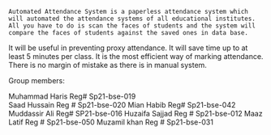     
    Automated Attendance System is a paperless attendance system which will automated the attendance systems of all educational institutes.
    All you have to do is scan the faces of students and the system will compare the faces of students against the saved ones in data base.
  It will be useful in preventing proxy attendance.
	It will save time up to at least 5 minutes per class.
	It is the most efficient way of marking attendance.
	There is no margin of mistake as there is in manual system.
  
  
  
Group members:

Muhammad Haris	Reg#	Sp21-bse-019                                                                                                                                     
Saad Hussain		Reg #	Sp21-bse-020
Mian Habib		Reg# 	Sp21-bse-042
Muddassir Ali 	Reg# 	SP21-bse-016
Huzaifa Sajjad	Reg #    Sp21-bse-012
Maaz Latif		Reg #    Sp21-bse-050
Muzamil khan	Reg #    Sp21-bse-031
